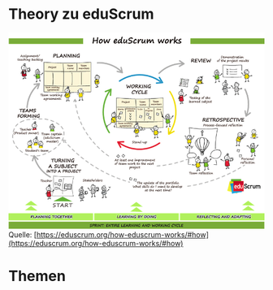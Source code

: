 ---
---

# Theory zu eduScrum

![How eduScrum works](../img/how_eduScrum_works.png)
Quelle: [https://eduscrum.org/how-eduscrum-works/#how](https://eduscrum.org/how-eduscrum-works/#how)

# Themen
<DocCardList/>